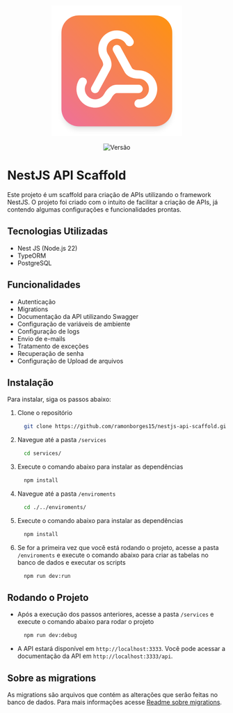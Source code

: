 <p align="center">
  <img src="./icon.png" alt="Logo" width="300">
</p>

<p align="center">
    <img src="https://img.shields.io/badge/vers%C3%A3o-1.0.0-blue" alt="Versão">
</p>

# NestJS API Scaffold
Este projeto é um scaffold para criação de APIs utilizando o framework NestJS. O projeto foi criado com o intuito de facilitar a criação de APIs, já contendo algumas configurações e funcionalidades prontas.

## Tecnologias Utilizadas
- Nest JS (Node.js 22)
- TypeORM
- PostgreSQL

## Funcionalidades
- Autenticação
- Migrations
- Documentação da API utilizando Swagger
- Configuração de variáveis de ambiente
- Configuração de logs
- Envio de e-mails
- Tratamento de exceções
- Recuperação de senha
- Configuração de Upload de arquivos

## Instalação
Para instalar, siga os passos abaixo:

1. Clone o repositório
    ```bash
      git clone https://github.com/ramonborges15/nestjs-api-scaffold.git
    ```
2. Navegue até a pasta `/services` 
    ```bash
      cd services/
    ```
3. Execute o comando abaixo para instalar as dependências
    ```bash
      npm install
    ```
4. Navegue até a pasta `/enviroments`
    ```bash
      cd ./../enviroments/
    ```
5. Execute o comando abaixo para instalar as dependências
    ```bash
      npm install
    ```
6. Se for a primeira vez que você está rodando o projeto, acesse a pasta `/enviroments` e execute o comando abaixo para criar as tabelas no banco de dados e executar os scripts
    ```bash
      npm run dev:run
    ```

## Rodando o Projeto
- Após a execução dos passos anteriores, acesse a pasta `/services` e execute o comando abaixo para rodar o projeto

    ```bash
      npm run dev:debug
    ```

- A API estará disponível em `http://localhost:3333`. Você pode acessar a documentação da API em `http://localhost:3333/api`.

## Sobre as migrations
As migrations são arquivos que contém as alterações que serão feitas no banco de dados. Para mais informações acesse [Readme sobre migrations](./environments/README.md).